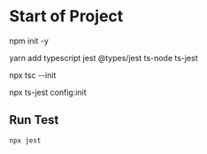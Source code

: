 # Start of Project

npm init -y

yarn add typescript jest @types/jest ts-node ts-jest

npx tsc --init

npx ts-jest config:init



## Run Test
```npx jest```


